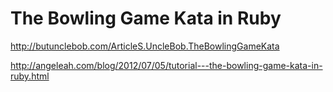The Bowling Game Kata in Ruby
===

http://butunclebob.com/ArticleS.UncleBob.TheBowlingGameKata

http://angeleah.com/blog/2012/07/05/tutorial---the-bowling-game-kata-in-ruby.html
